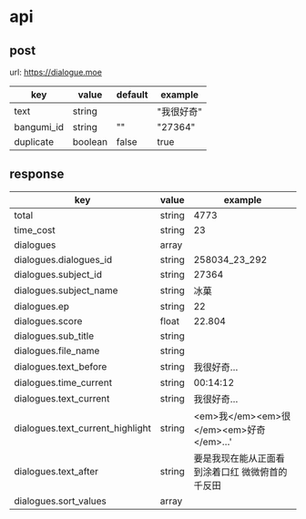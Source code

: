 # api

## post 

url: https://dialogue.moe

| key        | value   | default | example    |
| -----      | -----   | -----   | -----      |
| text       | string  |         | "我很好奇" |
| bangumi_id | string  | ""      | "27364"    |
| duplicate  | boolean | false   | true       |

## response

| key                             | value   | example  |
| -----                           | -----   | -----    |
| total                           | string  | 4773     |
| time_cost                       | string  | 23       |
| dialogues                       | array   |          |
| dialogues.dialogues_id          | string  | 258034_23_292  |
| dialogues.subject_id            | string  | 27364    |
| dialogues.subject_name          | string  | 冰菓      |
| dialogues.ep                    | string  | 22       |
| dialogues.score                 | float   | 22.804   |
| dialogues.sub_title             | string  |          |
| dialogues.file_name             | string  |          |
| dialogues.text_before           | string  | 我很好奇…   |
| dialogues.time_current          | string  | 00:14:12   |
| dialogues.text_current          | string  | 我很好奇…   |
| dialogues.text_current_highlight| string  | &lt;em>我&lt;/em>&lt;em>很&lt;/em>&lt;em>好奇&lt;/em>…'  |
| dialogues.text_after            | string  | 要是我现在能从正面看到涂着口红  微微俯首的千反田   |
| dialogues.sort_values           | array   |         |
